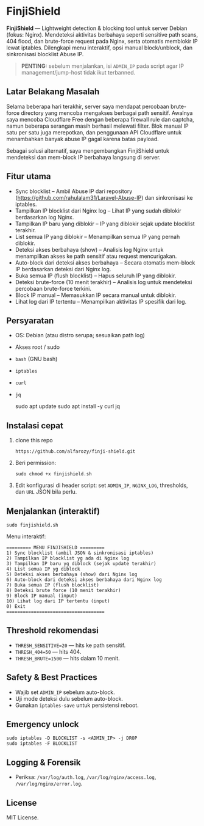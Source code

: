 

FinjiShield
===========

**FinjiShield** — Lightweight detection & blocking tool untuk server Debian (fokus: Nginx). Mendeteksi aktivitas berbahaya seperti sensitive path scans, 404 flood, dan brute-force request pada Nginx, serta otomatis memblokir IP lewat iptables. Dilengkapi menu interaktif, opsi manual block/unblock, dan sinkronisasi blocklist Abuse IP.


> **PENTING:** sebelum menjalankan, isi `ADMIN_IP` pada script agar IP management/jump-host tidak ikut terbanned.

Latar Belakang Masalah
-----------

Selama beberapa hari terakhir, server saya mendapat percobaan brute-force directory yang mencoba mengakses berbagai path sensitif. Awalnya saya mencoba Cloudflare Free dengan beberapa firewall rule dan captcha, namun beberapa serangan masih berhasil melewati filter. Blok manual IP satu per satu juga merepotkan, dan penggunaan API Cloudflare untuk menambahkan banyak abuse IP gagal karena batas payload.

Sebagai solusi alternatif, saya mengembangkan FinjiShield untuk mendeteksi dan mem-block IP berbahaya langsung di server.

Fitur utama
-----------

* Sync blocklist – Ambil Abuse IP dari repository (https://github.com/rahulalam31/Laravel-Abuse-IP) dan sinkronisasi ke iptables.
* Tampilkan IP blocklist dari Nginx log – Lihat IP yang sudah diblokir berdasarkan log Nginx.
* Tampilkan IP baru yang diblokir – IP yang diblokir sejak update blocklist terakhir.
* List semua IP yang diblokir – Menampilkan semua IP yang pernah diblokir.
* Deteksi akses berbahaya (show) – Analisis log Nginx untuk menampilkan akses ke path sensitif atau request mencurigakan.
* Auto-block dari deteksi akses berbahaya – Secara otomatis mem-block IP berdasarkan deteksi dari Nginx log.
* Buka semua IP (flush blocklist) – Hapus seluruh IP yang diblokir.
* Deteksi brute-force (10 menit terakhir) – Analisis log untuk mendeteksi percobaan brute-force terkini.
* Block IP manual – Memasukkan IP secara manual untuk diblokir.
* Lihat log dari IP tertentu – Menampilkan aktivitas IP spesifik dari log.

Persyaratan
-----------

*   OS: Debian (atau distro serupa; sesuaikan path log)
*   Akses root / sudo
*   `bash` (GNU bash)
*   `iptables`
*   `curl`
*   `jq`

    sudo apt update
    sudo apt install -y curl jq
    

Instalasi cepat
---------------

1.  clone this  repo
    
        https://github.com/alfarozy/finji-shield.git
        
    
2.  Beri permission:
    
        sudo chmod +x finjishield.sh
        
    
3.  Edit konfigurasi di header script: set `ADMIN_IP`, `NGINX_LOG`, thresholds, dan `URL` JSON bila perlu.

Menjalankan (interaktif)
------------------------

    sudo finjishield.sh
    

Menu interaktif:

    ========= MENU FINJISHIELD =========
    1) Sync blocklist (ambil JSON & sinkronisasi iptables)
    2) Tampilkan IP blocklist yg ada di Nginx log
    3) Tampilkan IP baru yg diblock (sejak update terakhir)
    4) List semua IP yg diblock
    5) Deteksi akses berbahaya (show) dari Nginx log
    6) Auto-block dari deteksi akses berbahaya dari Nginx log
    7) Buka semua IP (flush blocklist)
    8) Deteksi brute force (10 menit terakhir)
    9) Block IP manual (input)
    10) Lihat log dari IP tertentu (input)
    0) Exit
    ====================================
    
Threshold rekomendasi
---------------------

*   `THRESH_SENSITIVE=20` — hits ke path sensitif.
*   `THRESH_404=50` — hits 404.
*   `THRESH_BRUTE=1500` — hits dalam 10 menit.

Safety & Best Practices
-----------------------

*   Wajib set `ADMIN_IP` sebelum auto-block.
*   Uji mode deteksi dulu sebelum auto-block.
*   Gunakan `iptables-save` untuk persistensi reboot.

Emergency unlock
----------------

    sudo iptables -D BLOCKLIST -s <ADMIN_IP> -j DROP
    sudo iptables -F BLOCKLIST
    

Logging & Forensik
------------------

*   Periksa: `/var/log/auth.log`, `/var/log/nginx/access.log`, `/var/log/nginx/error.log`.


License
-------

MIT License.
